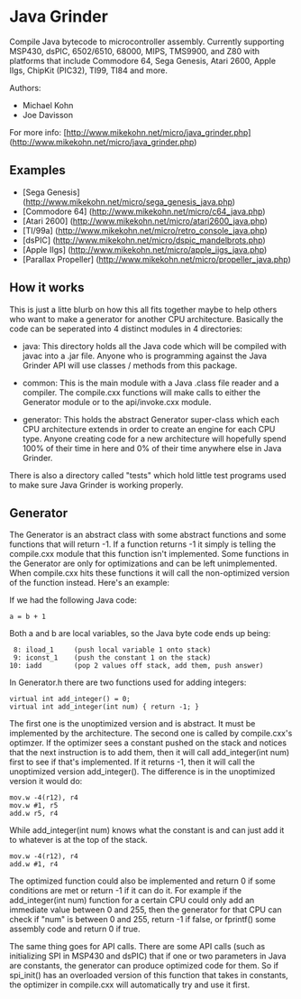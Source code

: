 Java Grinder
============

Compile Java bytecode to microcontroller assembly.  Currently supporting
MSP430, dsPIC, 6502/6510, 68000, MIPS, TMS9900, and Z80 with platforms that
include Commodore 64, Sega Genesis, Atari 2600, Apple IIgs, ChipKit (PIC32),
TI99, TI84 and more.

Authors:
- Michael Kohn
- Joe Davisson

For more info:
[http://www.mikekohn.net/micro/java_grinder.php] (http://www.mikekohn.net/micro/java_grinder.php)

Examples
--------
* [Sega Genesis] (http://www.mikekohn.net/micro/sega_genesis_java.php)
* [Commodore 64] (http://www.mikekohn.net/micro/c64_java.php)
* [Atari 2600] (http://www.mikekohn.net/micro/atari2600_java.php)
* [TI/99a] (http://www.mikekohn.net/micro/retro_console_java.php)
* [dsPIC] (http://www.mikekohn.net/micro/dspic_mandelbrots.php)
* [Apple IIgs] (http://www.mikekohn.net/micro/apple_iigs_java.php)
* [Parallax Propeller] (http://www.mikekohn.net/micro/propeller_java.php)

How it works
------------

This is just a litte blurb on how this all fits together maybe to
help others who want to make a generator for another CPU architecture.
Basically the code can be seperated into 4 distinct modules in 4
directories:


* java: This directory holds all the Java code which will be compiled
with javac into a .jar file.  Anyone who is programming against the
Java Grinder API will use classes / methods from this package.

* common: This is the main module with a Java .class file reader and
a compiler.  The compile.cxx functions will make calls to either the
Generator module or to the api/invoke.cxx module.

* generator: This holds the abstract Generator super-class which each
CPU architecture extends in order to create an engine for each CPU type.
Anyone creating code for a new architecture will hopefully spend 100%
of their time in here and 0% of their time anywhere else in Java Grinder.


There is also a directory called "tests" which hold little test programs
used to make sure Java Grinder is working properly.

Generator
---------

The Generator is an abstract class with some abstract functions and
some functions that will return -1.  If a function returns -1 it simply
is telling the compile.cxx module that this function isn't implemented.
Some functions in the Generator are only for optimizations and can be
left unimplemented.  When compile.cxx hits these functions it will call
the non-optimized version of the function instead.  Here's an example:

If we had the following Java code:

    a = b + 1

Both a and b are local variables, so the Java byte code ends up being:


     8: iload_1     (push local variable 1 onto stack)
     9: iconst_1    (push the constant 1 on the stack)
    10: iadd        (pop 2 values off stack, add them, push answer)


In Generator.h there are two functions used for adding integers:

    virtual int add_integer() = 0;
    virtual int add_integer(int num) { return -1; }

The first one is the unoptimized version and is abstract.  It must be
implemented by the architecture.  The second one is called by compile.cxx's
optimzer.  If the optimizer sees a constant pushed on the stack and notices
that the next instruction is to add them, then it will call add_integer(int num)
first to see if that's implemented.  If it returns -1, then it will call
the unoptimized version add_integer().  The difference is in the unoptimized
version it would do:

    mov.w -4(r12), r4
    mov.w #1, r5
    add.w r5, r4

While add_integer(int num) knows what the constant is and can just add
it to whatever is at the top of the stack.

    mov.w -4(r12), r4
    add.w #1, r4

The optimized function could also be implemented and return 0 if
some conditions are met or return -1 if it can do it.  For example
if the add_integer(int num) function for a certain CPU could only
add an immediate value between 0 and 255, then the generator for that
CPU can check if "num" is between 0 and 255, return -1 if false,
or fprintf() some assembly code and return 0 if true.

The same thing goes for API calls.  There are some API calls (such
as initializing SPI in MSP430 and dsPIC) that if one or two parameters
in Java are constants, the generator can produce optimized code for them.
So if spi_init() has an overloaded version of this function that takes in
constants, the optimizer in compile.cxx will automatically try and use
it first.




